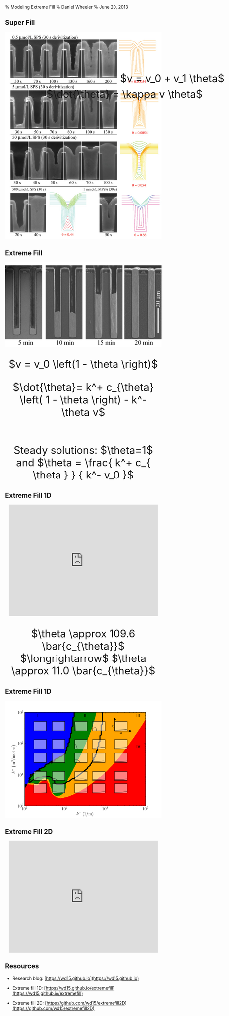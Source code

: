 % Modeling Extreme Fill
% Daniel Wheeler
% June 20, 2013

## Super Fill

<p style="text-align: center; border:0; padding:0px;"><img height="70%" border="0" padding="0" src="./fig7.jpg"></p>

<p style="position:absolute; top:300px; right:95px; font-size: 25pt;">$\dot{\theta} = \kappa v \theta$</p>

<p style="position:absolute; top:250px; right:25px; font-size: 25pt;">$v = v_0 + v_1 \theta$</p>

## Extreme Fill

<p style="text-align: center; border:0; padding:0px;"><img height="40%" border="0" padding="0" src="./extremefill_transparent.png"></p>

<p style="text-align:center; font-size: 25pt;">$v = v_0 \left(1 - \theta \right)$</p>

<p style="text-align:center; font-size: 25pt;">$\dot{\theta}= k^+ c_{\theta} \left( 1 - \theta \right) - k^- \theta v$</p>

<br>

<p style="text-align: center; border:0; padding:0px;font-size: 25pt;">
Steady solutions: $\theta=1$ and $\theta = \frac{ k^+ c_{ \theta } } { k^- v_0 }$</p>

## Extreme Fill 1D

<p style="text-align: center;"><iframe width="480" height="360" src="http://www.youtube.com/embed/opkPA4mXFr4?rel=0" frameborder="0"> </iframe></p>

<p style="text-align:center; font-size: 25pt;">$\theta \approx 109.6 \bar{c_{\theta}}$ $\longrightarrow$ $\theta \approx 11.0 \bar{c_{\theta}}$</p>

## Extreme Fill 1D

<p style="text-align: center; border:0; padding:0px;"><img height="70%" border="0" padding="0" src="./kPlusVkMinus.png"></p>

## Extreme Fill 2D

<p style="text-align: center;"><iframe width="480" height="360" src="http://www.youtube.com/embed/3I6KU9CymGo?rel=0" frameborder="0"> </iframe></p>

## Resources

- Research blog: [https://wd15.github.io](https://wd15.github.io)

- Extreme fill 1D: [https://wd15.github.io/extremefill](https://wd15.github.io/extremefill)

- Extreme fill 2D: [https://github.com/wd15/extremefill2D](https://github.com/wd15/extremefill2D)
 

